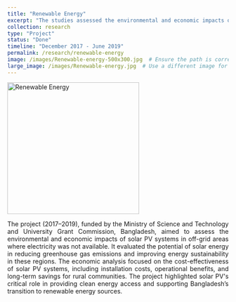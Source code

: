 ```yaml
---
title: "Renewable Energy"
excerpt: "The studies assessed the environmental and economic impacts of solar PV systems in off-grid areas where electricity was not available."
collection: research
type: "Project"
status: "Done"
timeline: "December 2017 - June 2019"
permalink: /research/renewable-energy
image: /images/Renewable-energy-500x300.jpg  # Ensure the path is correct
large_image: /images/Renewable-energy.jpg  # Use a different image for the large version if available
---
```


<!-- Small image for the main page -->
<img src="{{ page.image }}" alt="Renewable Energy" style="width: 300px;">

<p style='text-align: justify;'>
The project (2017–2019), funded by the Ministry of Science and Technology and University Grant Commission, Bangladesh, aimed to assess the environmental and economic impacts of solar PV systems in off-grid areas where electricity was not available. It evaluated the potential of solar energy in reducing greenhouse gas emissions and improving energy sustainability in these regions. The economic analysis focused on the cost-effectiveness of solar PV systems, including installation costs, operational benefits, and long-term savings for rural communities. The project highlighted solar PV's critical role in providing clean energy access and supporting Bangladesh’s transition to renewable energy sources.
</p>



